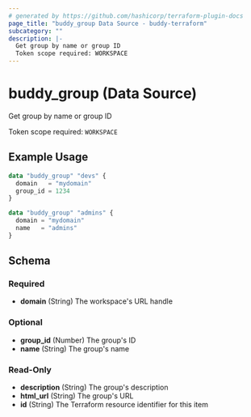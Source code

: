 ```yaml
---
# generated by https://github.com/hashicorp/terraform-plugin-docs
page_title: "buddy_group Data Source - buddy-terraform"
subcategory: ""
description: |-
  Get group by name or group ID
  Token scope required: WORKSPACE
---
```


# buddy_group (Data Source)

Get group by name or group ID

Token scope required: `WORKSPACE`

## Example Usage

```terraform
data "buddy_group" "devs" {
  domain   = "mydomain"
  group_id = 1234
}

data "buddy_group" "admins" {
  domain = "mydomain"
  name   = "admins"
}
```

<!-- schema generated by tfplugindocs -->
## Schema

### Required

- **domain** (String) The workspace's URL handle

### Optional

- **group_id** (Number) The group's ID
- **name** (String) The group's name

### Read-Only

- **description** (String) The group's description
- **html_url** (String) The group's URL
- **id** (String) The Terraform resource identifier for this item


